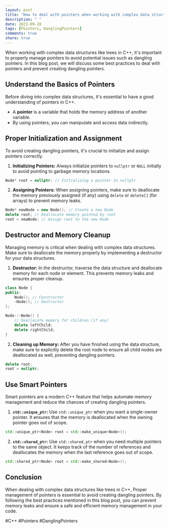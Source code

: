 ```yaml
---
layout: post
title: "How to deal with pointers when working with complex data structures like trees and avoid creating dangling pointers in C++"
description: " "
date: 2023-09-28
tags: [Pointers, DanglingPointers]
comments: true
share: true
---
```


When working with complex data structures like trees in C++, it's important to properly manage pointers to avoid potential issues such as dangling pointers. In this blog post, we will discuss some best practices to deal with pointers and prevent creating dangling pointers.

## Understand the Basics of Pointers
Before diving into complex data structures, it's essential to have a good understanding of pointers in C++. 

- A **pointer** is a variable that holds the memory address of another variable.
- By using pointers, you can manipulate and access data indirectly.

## Proper Initialization and Assignment
To avoid creating dangling pointers, it's crucial to initialize and assign pointers correctly.

1. **Initializing Pointers:** Always initialize pointers to `nullptr` or `NULL` initially to avoid pointing to garbage memory locations.
```cpp
Node* root = nullptr; // Initializing a pointer to nullptr
```
2. **Assigning Pointers:** When assigning pointers, make sure to deallocate the memory previously assigned (if any) using `delete` or `delete[]` (for arrays) to prevent memory leaks.
```cpp
Node* newNode = new Node(); // Create a new Node
delete root; // Deallocate memory pointed by root
root = newNode; // Assign root to the new Node
```

## Destructor and Memory Cleanup
Managing memory is critical when dealing with complex data structures. Make sure to deallocate the memory properly by implementing a destructor for your data structures.

1. **Destructor:** In the destructor, traverse the data structure and deallocate memory for each node or element. This prevents memory leaks and ensures proper cleanup.
```cpp
class Node {
public:
    Node(); // Constructor
    ~Node(); // Destructor
};

Node::~Node() {
    // Deallocate memory for children (if any)
    delete leftChild;
    delete rightChild;
}
```
2. **Cleaning up Memory:** After you have finished using the data structure, make sure to explicitly delete the root node to ensure all child nodes are deallocated as well, preventing dangling pointers.
```cpp
delete root;
root = nullptr;
```

## Use Smart Pointers
Smart pointers are a modern C++ feature that helps automate memory management and reduce the chances of creating dangling pointers.

1. **`std::unique_ptr`:** Use `std::unique_ptr` when you want a single-owner pointer. It ensures that the memory is deallocated when the owning pointer goes out of scope.
```cpp
std::unique_ptr<Node> root = std::make_unique<Node>();
```
2. **`std::shared_ptr`:** Use `std::shared_ptr` when you need multiple pointers to the same object. It keeps track of the number of references and deallocates the memory when the last reference goes out of scope.
```cpp
std::shared_ptr<Node> root = std::make_shared<Node>();
```

## Conclusion
When dealing with complex data structures like trees in C++, Proper management of pointers is essential to avoid creating dangling pointers. By following the best practices mentioned in this blog post, you can prevent memory leaks and ensure a safe and efficient memory management in your code.

#C++ #Pointers #DanglingPointers